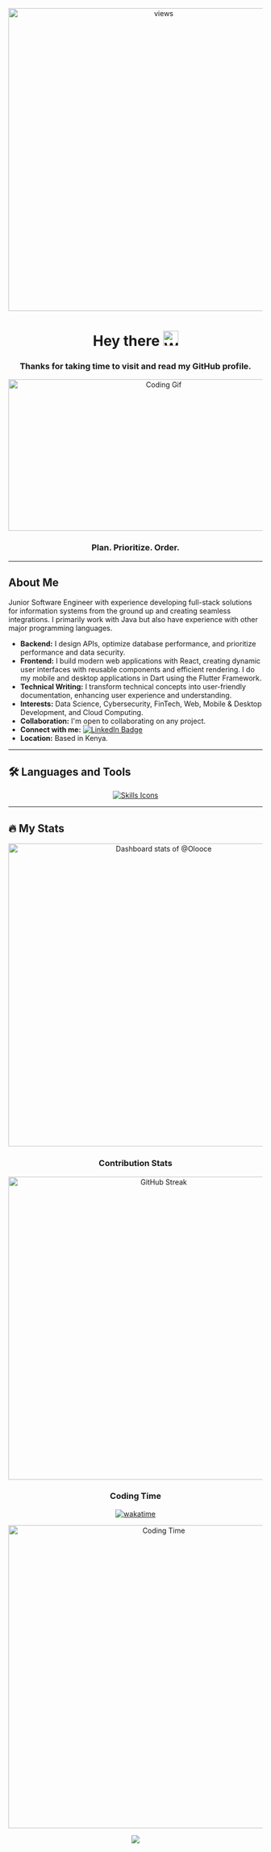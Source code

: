 <div align="center">
  <p align="center">
    <img src="https://komarev.com/ghpvc/?username=Olooce&label=Profile%20views&color=0e75b6&style=flat" width="600" alt="views" />
  </p> 

  # Hey there <img src="https://media.giphy.com/media/hvRJCLFzcasrR4ia7z/giphy.gif" width="30px" alt="Wave"/>

  ### Thanks for taking time to visit and read my GitHub profile.

  <img src="https://media.giphy.com/media/dWesBcTLavkZuG35MI/giphy.gif" width="600" height="300" alt="Coding Gif"/>

  ### **Plan. Prioritize. Order.**
</div>

---

## About Me

<div align="left">
  <p>
    Junior Software Engineer with experience developing full-stack solutions for information systems from the ground up and creating seamless integrations. I primarily work with Java but also have experience with other major programming languages.
  </p>

  <ul>
    <li><strong>Backend:</strong> I design APIs, optimize database performance, and prioritize performance and data security.</li>
    <li><strong>Frontend:</strong> I build modern web applications with React, creating dynamic user interfaces with reusable components and efficient rendering. I do my mobile and desktop applications in Dart using the Flutter Framework. </li>
    <li><strong>Technical Writing:</strong> I transform technical concepts into user-friendly documentation, enhancing user experience and understanding.</li>
    <li><strong>Interests:</strong> Data Science, Cybersecurity, FinTech, Web, Mobile & Desktop Development, and Cloud Computing.</li>
    <li><strong>Collaboration:</strong> I'm open to collaborating on any project.</li>
    <li><strong>Connect with me:</strong> 
      <a href="https://www.linkedin.com/in/oloo-stephen/">
        <img src="https://img.shields.io/badge/LinkedIn-blue?style=for-the-badge&logo=linkedin&logoColor=white" alt="LinkedIn Badge"/>
      </a>
    </li>
    <li><strong>Location:</strong> Based in Kenya.</li>
  </ul>
</div>

---

## :hammer_and_wrench: Languages and Tools

<div align="center">
  <a href="#">
    <img src="https://skillicons.dev/icons?i=java,python,c,dart,flutter,react,vite,nodejs,mysql,postgres,spring,bash,linux,git,github,go&perline=8" alt="Skills Icons"/>
  </a>
</div>

---

## :fire: My Stats

<div align="center">
  
  <a href="https://next.ossinsight.io/widgets/official/compose-user-dashboard-stats?user_id=121952433" target="_blank" style="display: block">
    <picture>
      <source media="(prefers-color-scheme: dark)" srcset="https://next.ossinsight.io/widgets/official/compose-user-dashboard-stats/thumbnail.png?user_id=121952433&image_size=auto&color_scheme=dark" width="600">
      <img alt="Dashboard stats of @Olooce" src="https://next.ossinsight.io/widgets/official/compose-user-dashboard-stats/thumbnail.png?user_id=121952433&image_size=auto&color_scheme=light" width="600">
    </picture>
  </a>

  ### Contribution Stats

  <img src="https://streak-stats.demolab.com/?user=Olooce&theme=dark&background=000000" width="600" alt="GitHub Streak"/>

  ### Coding Time

  [![wakatime](https://wakatime.com/badge/user/6e3390ca-e2f0-47c3-887e-f33f6b969adb.svg)](https://wakatime.com/@6e3390ca-e2f0-47c3-887e-f33f6b969adb)

  <img src="https://github-readme-stats.vercel.app/api/wakatime?username=Olooce&layout=compact&theme=vision-friendly-dark" width="600" alt="Coding Time"/>
</div>

<p align="center">
  <img src="https://capsule-render.vercel.app/api?type=waving&color=gradient&height=100&section=footer"/>
</p>
